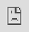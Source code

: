 # Setting up your coding environment

This guide will help you get ready to run lecture notebooks and complete homework assignments on your own computer.  

You'll need three main tools:  
1. **Git:** to download and update course materials from GitHub  
2. **Python & Conda:** to run code and manage packages  
3. **JupyterLab:** or **VS Code** as your main coding environment

## Quick start (TL;DR)

If you already know what you're doing, here are the essential commands:

```bash
# Clone the repo
git clone https://github.com/UBC-CS/cpsc330-2025W1.git
cd cpsc330-2025W1

# Add conda-forge channel (Miniconda only)
conda config --add channels conda-forge

# Create environment
conda env create -f cpsc330env.yml

# (Optional) Test activating/deactivating the environment
conda activate cpsc330
conda deactivate

# Start JupyterLab from base
jupyter lab

# Or start VS Code from base
code .
```

> ⚠️ Normally, you will launch JupyterLab or VS Code from `(base)` and then select the `cpsc330` environment inside those tools. Activating it in the terminal is only needed for testing or if you want to install additional packages in the environment later on.


## Step 1: Install Git

We use Git to manage and download course material from GitHub. Follow the [Git setup instructions](https://github.com/UBC-CS/cpsc330-2025W1/blob/main/docs/git_installation.md).

Once installed:

```bash
git clone https://github.com/UBC-CS/cpsc330-2025W1.git
cd cpsc330-2025W1
```

To update later:
```bash
git pull
```

> ⚠️ Tip: Don't keep personal notes inside this repository. Otherwise, `git pull` may fail due to conflicts. Keep notes in a separate folder/repo.



## Step 2: Install Python and Conda

We use Python 3.12 (Python 2 is not supported). To manage Python and packages, you'll install a Conda distribution. You have two options:

### Option A (recommended): Miniforge

- Lightweight installer that defaults to the conda-forge channel (up-to-date, consistent across platforms).
- Works smoothly on Windows, Linux, and macOS (including Apple Silicon).

[Download Miniforge here](https://conda-forge.org/download/). Choose the installer for your operating system.

### Option B: Miniconda

- The official distribution from Anaconda.
- Defaults to the defaults channel (stable, but sometimes outdated).
- Requires one extra step: adding the conda-forge channel.

[Download Miniconda here](https://www.anaconda.com/docs/getting-started/miniconda/main). Choose the installer for your operating system.



## Step 3: Verify installation

After installation:

- **macOS:** open Terminal (⌘ + Space → type “Terminal”).  
- **Windows:** open **Anaconda Prompt (miniforge3 or miniconda3)** from the Start Menu.  
- **Linux:** open your system's terminal (Ctrl+Alt+T).  

You should see `(base)` at the start of your command line prompt: 

```
(base) yourusername@computer:~$
```

Check installation:

```bash
conda --version
python --version
```

Expected:

> conda: recent version (e.g., 24.x.x)  
> python: 3.12 or greater  

If you see Python 2.7, reinstall with Python 3.12.


## Step 4: Configure conda-forge (Miniconda only)

If you installed Miniconda, add the conda-forge channel:

```bash
conda config --add channels conda-forge
```

If you installed Miniforge, you can skip this step (it’s already the default).


## Step 5: Create the course environment

A virtual environment keeps course packages isolated from other projects.

1. Navigate to the course repo if you are not already there. Make sure `cpsc330env.yml` exists in the repo you cloned:
```bash
cd cpsc330-2025W1
ls 
```

2. Create the environment.
```bash
conda env create -f cpsc330env.yml
```

3. (Optional) Test activating and deactivating the environment.
```bash
conda activate cpsc330
conda deactivate
```

Your prompt should return to `(base)` when deactivated.

> ✅ You only need to create the environment once. Normally, you will stay in `(base)` and select the `cpsc330` kernel in JupyterLab or VS Code.

4. Launch JupyterLab (from base environment):
```bash
jupyter lab
```

JupyterLab will open in your browser. At the top-right corner of your notebook, click on the kernel dropdown. Select the kernel named `Python [conda env:cpsc330]`. Now you're running the notebook inside the course environment.

---

## Step 6: Using VS Code (alternative to JupyterLab)

Some of you may prefer using [VS Code](https://code.visualstudio.com/) instead of JupyterLab. Both work fine. It's your choice.

### Install VS Code

- [Download from Visual Studio Code](https://code.visualstudio.com/).  
- Install the **Python** extension and the **Jupyter** extension (search in the Extensions Marketplace inside VS Code).  

### Open the repo in VS Code

- Open VS Code → File → Open Folder → select the cloned `cpsc330-2025W1` folder.  
- Or in the terminal navigate to `cpsc330-2025W1` and open VS Code:  
```bash
code . 
```

### Select the correct environment

1. Open the Command Palette (⇧⌘P on macOS, Ctrl+Shift+P on Windows/Linux).  
2. Type **Python: Select Interpreter**.  
3. Choose the interpreter starting with `conda env:cpsc330`.  

⚠️ If you don't see the interpreter, restart VS Code after creating the environment.

### Running notebooks

- Open any `.ipynb` file from the repo.  
- At the top right, select the `cpsc330` kernel if it isn’t already selected.  
- Run cells with **Shift+Enter**.  


## Step 7: Troubleshooting

### Errors when creating course environment 
If `conda env create -f cpsc330env.yml` fails:

- Check the error message and identify the problematic package.  
- Remove that package line from `cpsc330env.yml`.  
- Re-run the command.  
- If needed, install missing packages manually:  

```bash
conda install packagename
# or
pip install packagename
```

### Apple Silicon Macs

On Apple Silicon (M1/M2/M3) Macs, some packages may fail to install. Try rerunning with:

```bash
CONDA_SUBDIR=osx-64 conda env create -f cpsc330env.yml
```

This forces installation from Intel builds, which are often more stable.

Still stuck? Bring your laptop to office hours or tutorials and get help.


## [Optional] Learn JupyterLab and Python

If you're new to JupyterLab and/or Python, here is a short video of an introduction to JupyterLab and Python created by one of the instructors of the course for another course that uses similar tooling.

<div class="container youtube">
<iframe src="https://player.vimeo.com/video/1006820659?badge=0&amp;autopause=0&amp;player_id=0&amp;app_id=58479" frameborder="0" allow="autoplay; fullscreen; picture-in-picture; clipboard-write" style="position:absolute;top:0;left:0;width:100%;height:100%;" title="Introduction to JupyterLab and Python"></iframe>
<script src="https://player.vimeo.com/api/player.js"></script>
</div>

## Credit

These installation instructions are based on [the MDS software installation instructions](https://ubc-mds.github.io/resources_pages/installation_instructions/).

